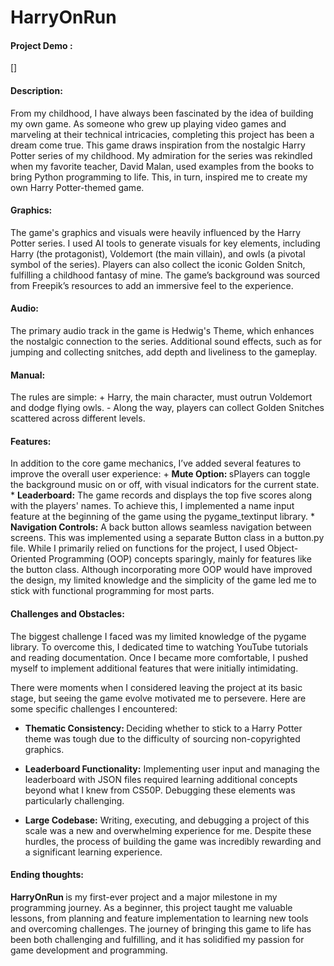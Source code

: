 # HarryOnRun
#### Project Demo :
[<link>]

#### Description:
<p>
  From my childhood, I have always been fascinated by the idea of building my own game. As someone who grew up playing video games and marveling at their technical intricacies, completing this project has been a dream come true. This game draws inspiration from the nostalgic Harry Potter series of my childhood. My admiration for the series was rekindled when my favorite teacher, David Malan, used examples from the books to bring Python programming to life. This, in turn, inspired me to create my own Harry Potter-themed game.
</p>

#### Graphics:
<p>
The game's graphics and visuals were heavily influenced by the Harry Potter series. I used AI tools to generate visuals for key elements, including Harry (the protagonist), Voldemort (the main villain), and owls (a pivotal symbol of the series). Players can also collect the iconic Golden Snitch, fulfilling a childhood fantasy of mine. The game’s background was sourced from Freepik’s resources to add an immersive feel to the experience.
</p>

#### Audio:
<p>
  The primary audio track in the game is Hedwig's Theme, which enhances the nostalgic connection to the series. Additional sound effects, such as for jumping and collecting snitches, add depth and liveliness to the gameplay.
</p>

#### Manual:
<p>
 The rules are simple:
  + Harry, the main character, must outrun Voldemort and dodge flying owls.
  - Along the way, players can collect Golden Snitches scattered across different levels.
</p>

#### Features:
<p>
  In addition to the core game mechanics, I’ve added several features to improve the overall user experience:
  + <strong>Mute Option: </strong>sPlayers can toggle the background music on or off, with visual indicators for the current state.
  * <strong>Leaderboard:</strong> The game records and displays the top five scores along with the players' names. To achieve this, I implemented a name input feature at the beginning of the game using the pygame_textinput library.
  * <strong>Navigation Controls:</strong> A back button allows seamless navigation between screens. This was implemented using a separate Button class in a button.py file.
While I primarily relied on functions for the project, I used Object-Oriented Programming (OOP) concepts sparingly, mainly for features like the button class. Although incorporating more OOP would have improved the design, my limited knowledge and the simplicity of the game led me to stick with functional programming for most parts.
</p>

#### Challenges and Obstacles:
<p>
  The biggest challenge I faced was my limited knowledge of the pygame library. To overcome this, I dedicated time to watching YouTube tutorials and reading documentation. Once I became more comfortable, I pushed myself to implement additional features that were initially intimidating.

There were moments when I considered leaving the project at its basic stage, but seeing the game evolve motivated me to persevere. Here are some specific challenges I encountered:

+ <strong>Thematic Consistency: </strong>Deciding whether to stick to a Harry Potter theme was tough due to the difficulty of sourcing non-copyrighted graphics.
* <strong>Leaderboard Functionality:</strong> Implementing user input and managing the leaderboard with JSON files required learning additional concepts beyond what I knew from CS50P. Debugging these elements was particularly challenging.
- <strong>Large Codebase:</strong> Writing, executing, and debugging a project of this scale was a new and overwhelming experience for me.
Despite these hurdles, the process of building the game was incredibly rewarding and a significant learning experience.
</p>

#### Ending thoughts:
<p>
  <strong>HarryOnRun </strong> is my first-ever project and a major milestone in my programming journey. As a beginner, this project taught me valuable lessons, from planning and feature implementation to learning new tools and overcoming challenges. The journey of bringing this game to life has been both challenging and fulfilling, and it has solidified my passion for game development and programming.
